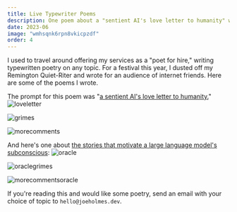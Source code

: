 ```yaml
---
title: Live Typewriter Poems
description: One poem about a "sentient AI's love letter to humanity" was described by musician Grimes as "literally a masterpiece."
date: 2023-06
image: "wmhsqnk6rpn8vkicpzdf"
order: 4
---
```


I used to travel around offering my services as a "poet for hire," writing typewritten poetry on any topic. For a festival this year, I dusted off my Remington Quiet-Riter and wrote for an audience of internet friends. Here are some of the poems I wrote.

The prompt for this poem was "[a sentient AI's love letter to humanity.](https://twitter.com/deepfates/status/1670850780608200705)"
![loveletter](/loveletter.png)

![grimes](/grimes.png)

![morecomments](/otherlove.png)

And here's one about [the stories that motivate a large language model's subconscious](https://twitter.com/CyberneticMelon/status/1670904205022724098):
![oracle](/oracle.png)

![oraclegrimes](/oraclegrimes.jpg)

![morecommentsoracle](/oraclereplies.png)

If you're reading this and would like some poetry, send an email with your choice of topic to `hello@joeholmes.dev`.
